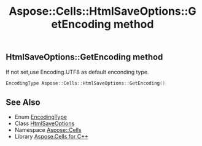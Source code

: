 ﻿---
title: Aspose::Cells::HtmlSaveOptions::GetEncoding method
linktitle: GetEncoding
second_title: Aspose.Cells for C++ API Reference
description: 'Aspose::Cells::HtmlSaveOptions::GetEncoding method. If not set,use Encoding.UTF8 as default enconding type in C++.'
type: docs
weight: 4800
url: /cpp/aspose.cells/htmlsaveoptions/getencoding/
---
## HtmlSaveOptions::GetEncoding method


If not set,use Encoding.UTF8 as default enconding type.

```cpp
EncodingType Aspose::Cells::HtmlSaveOptions::GetEncoding()
```

## See Also

* Enum [EncodingType](../../encodingtype/)
* Class [HtmlSaveOptions](../)
* Namespace [Aspose::Cells](../../)
* Library [Aspose.Cells for C++](../../../)
